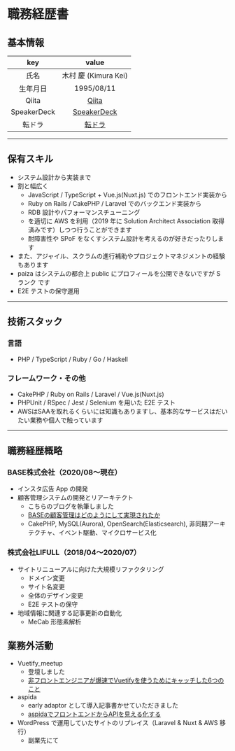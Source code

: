 # 職務経歴書

## 基本情報

|key|value|
|:---:|:---:|
|氏名|木村 慶 (Kimura Kei)|
|生年月日|1995/08/11|
|Qiita|[Qiita](https://qiita.com/kimuchan)|
|SpeakerDeck|[SpeakerDeck](https://speakerdeck.com/kimuchanman)|
|転ドラ|[転ドラ](https://job-draft.jp/users/40274)|

---

## 保有スキル

- システム設計から実装まで
- 割と幅広く
    - JavaScript / TypeScript + Vue.js(Nuxt.js) でのフロントエンド実装から
    - Ruby on Rails / CakePHP / Laravel でのバックエンド実装から
    - RDB 設計やパフォーマンスチューニング
    - を適切に AWS を利用（2019 年に Solution Architect Association 取得済みです）しつつ行うことができます
    - 耐障害性や SPoF をなくすシステム設計を考えるのが好きだったりします
- また、アジャイル、スクラムの進行補助やプロジェクトマネジメントの経験もあります
- paiza はシステムの都合上 public にプロフィールを公開できないですが S ランク です
- E2E テストの保守運用

---

## 技術スタック

### 言語

- PHP / TypeScript / Ruby / Go / Haskell

### フレームワーク・その他

- CakePHP / Ruby on Rails / Laravel / Vue.js(Nuxt.js)
- PHPUnit / RSpec / Jest / Selenium を用いた E2E テスト
- AWSはSAAを取れるくらいには知識もありますし、基本的なサービスはだいたい業務や個人で触っています

---

## 職務経歴概略

### BASE株式会社（2020/08〜現在）

- インスタ広告 App の開発
- 顧客管理システムの開発とリアーキテクト
    - こちらのブログを執筆しました
    - [BASEの顧客管理はどのようにして実現されたか](https://devblog.thebase.in/entry/2021/12/02/110000)
    - CakePHP, MySQL(Aurora), OpenSearch(Elasticsearch), 非同期アーキテクチャ、イベント駆動、マイクロサービス化

### 株式会社LIFULL（2018/04〜2020/07）

- サイトリニューアルに向けた大規模リファクタリング
    - ドメイン変更
    - サイト名変更
    - 全体のデザイン変更
    - E2E テストの保守
- 地域情報に関連する記事更新の自動化
    - MeCab 形態素解析


## 業務外活動

- Vuetify_meetup
    - 登壇しました
    - [非フロントエンジニアが爆速でVuetifyを使うためにキャッチした6つのこと](https://speakerdeck.com/kimuchanman/fei-hurontoensiniakabao-su-tevuetifywoshi-utamenikiyatutisita6tufalsekoto)
- aspida
    - early adaptor として導入記事書かせていただきました
    - [aspidaでフロントエンドからAPIを見える化する](https://qiita.com/kimuchan/items/c60fbcb8e71baace0fc6)
- WordPress で運用していたサイトのリプレイス（Laravel & Nuxt & AWS 移行）
    - 副業先にて